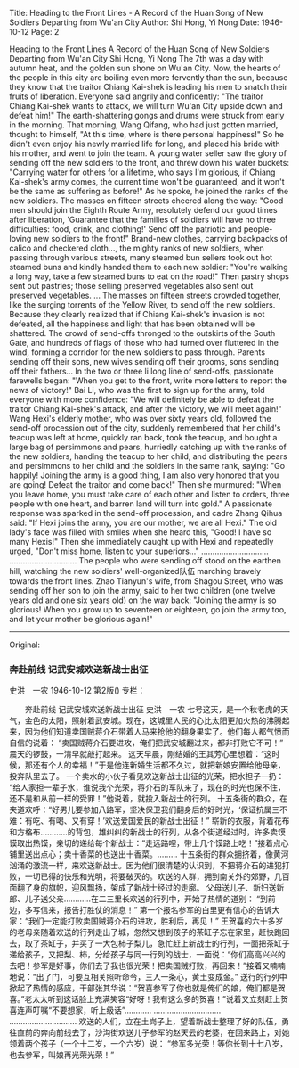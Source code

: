 Title: Heading to the Front Lines - A Record of the Huan Song of New Soldiers Departing from Wu'an City
Author: Shi Hong, Yi Nong
Date: 1946-10-12
Page: 2

Heading to the Front Lines
    A Record of the Huan Song of New Soldiers Departing from Wu'an City
    Shi Hong, Yi Nong
    The 7th was a day with autumn heat, and the golden sun shone on Wu'an City. Now, the hearts of the people in this city are boiling even more fervently than the sun, because they know that the traitor Chiang Kai-shek is leading his men to snatch their fruits of liberation. Everyone said angrily and confidently:
    "The traitor Chiang Kai-shek wants to attack, we will turn Wu'an City upside down and defeat him!"
    The earth-shattering gongs and drums were struck from early in the morning.
    That morning, Wang Qifang, who had just gotten married, thought to himself, "At this time, where is there personal happiness!" So he didn't even enjoy his newly married life for long, and placed his bride with his mother, and went to join the team.
    A young water seller saw the glory of sending off the new soldiers to the front, and threw down his water buckets:
    "Carrying water for others for a lifetime, who says I'm glorious, if Chiang Kai-shek's army comes, the current time won't be guaranteed, and it won't be the same as suffering as before!" As he spoke, he joined the ranks of the new soldiers.
    The masses on fifteen streets cheered along the way: "Good men should join the Eighth Route Army, resolutely defend our good times after liberation, 'Guarantee that the families of soldiers will have no three difficulties: food, drink, and clothing!' Send off the patriotic and people-loving new soldiers to the front!"
    Brand-new clothes, carrying backpacks of calico and checkered cloth..., the mighty ranks of new soldiers, when passing through various streets, many steamed bun sellers took out hot steamed buns and kindly handed them to each new soldier: "You're walking a long way, take a few steamed buns to eat on the road!" Then pastry shops sent out pastries; those selling preserved vegetables also sent out preserved vegetables. ...
    The masses on fifteen streets crowded together, like the surging torrents of the Yellow River, to send off the new soldiers. Because they clearly realized that if Chiang Kai-shek's invasion is not defeated, all the happiness and light that has been obtained will be shattered. The crowd of send-offs thronged to the outskirts of the South Gate, and hundreds of flags of those who had turned over fluttered in the wind, forming a corridor for the new soldiers to pass through.
    Parents sending off their sons, new wives sending off their grooms, sons sending off their fathers... In the two or three li long line of send-offs, passionate farewells began:
    "When you get to the front, write more letters to report the news of victory!"
    Bai Li, who was the first to sign up for the army, told everyone with more confidence: "We will definitely be able to defeat the traitor Chiang Kai-shek's attack, and after the victory, we will meet again!"
    Wang Hexi's elderly mother, who was over sixty years old, followed the send-off procession out of the city, suddenly remembered that her child's teacup was left at home, quickly ran back, took the teacup, and bought a large bag of persimmons and pears, hurriedly catching up with the ranks of the new soldiers, handing the teacup to her child, and distributing the pears and persimmons to her child and the soldiers in the same rank, saying: "Go happily! Joining the army is a good thing, I am also very honored that you are going! Defeat the traitor and come back!" Then she murmured: "When you leave home, you must take care of each other and listen to orders, three people with one heart, and barren land will turn into gold."
    A passionate response was sparked in the send-off procession, and cadre Zhang Qihua said: "If Hexi joins the army, you are our mother, we are all Hexi." The old lady's face was filled with smiles when she heard this, "Good! I have so many Hexis!" Then she immediately caught up with Hexi and repeatedly urged, "Don't miss home, listen to your superiors..."
    …………………………
    …………………………
    The people who were sending off stood on the earthen hill, watching the new soldiers' well-organized队伍 marching bravely towards the front lines. Zhao Tianyun's wife, from Shagou Street, who was sending off her son to join the army, said to her two children (one twelve years old and one six years old) on the way back:
    "Joining the army is so glorious! When you grow up to seventeen or eighteen, go join the army too, and let your mother be glorious again!"



<hr /> 

Original: 


### 奔赴前线  记武安城欢送新战士出征
史洪　一农
1946-10-12
第2版()
专栏：

　　奔赴前线
    记武安城欢送新战士出征
    史洪　一农
    七号这天，是一个秋老虎的天气，金色的太阳，照射着武安城。现在，这城里人民的心比太阳更加火热的沸腾起来，因为他们知道卖国贼蒋介石带着人马来抢他的翻身果实了。他们每人都气愤而自信的说着：
    “卖国贼蒋介石要进攻，俺们把武安城翻过来，都非打败它不可！”
    震天的锣鼓，一清早就敲打起来。
    这天早晨，刚结婚的王其芳心里想着：“这时候，那还有个人的幸福！”于是他连新婚生活都不久过，就把新娘安置给他母亲，投奔队里去了。
    一个卖水的小伙子看见欢送新战士出征的光荣，把水担子一扔：
    “给人家担一辈子水，谁说我个光荣，蒋介石的军队来了，现在的时光也保不住，还不是和从前一样的受罪！”他说着，就投入新战士的行列。
    十五条街的群众，在夹道欢呼：“好男儿要参加八路军，坚决保卫我们翻身后的好时光，‘保证抗属三不难：有吃、有喝、又有穿！’欢送爱国爱民的新战士出征！”
    崭新的衣服，背着花布和方格布…………的背包，雄纠纠的新战士的行列，从各个街道经过时，许多卖馍馍取出热馍，亲切的递给每个新战士：“走远路哩，带上几个馍路上吃！”接着点心铺里送出点心；卖十香菜的也送出十香菜。………
    十五条街的群众拥挤着，像黄河汹涌的激流一样，来欢送新战士。因为他们很清楚的认识到，不把蒋介石的进犯打败，一切已得的快乐和光明，将要破灭的。欢送的人群，拥到南关外的郊野，几百面翻了身的旗帜，迎风飘扬，架成了新战士经过的走廓。
    父母送儿子、新妇送新郎、儿子送父亲…………在二三里长欢送的行列中，开始了热情的道别：
    “到前边，多写信来，报告打胜仗的消息！”
    第一个报名参军的白里更有信心的告诉大家：“我们一定能打败卖国贼蒋介石的进攻，胜利后，再见！”
    王贺喜的六十多岁的老母亲随着欢送的行列走出了城，忽然又想到孩子的茶缸子忘在家里，赶快跑回去，取了茶缸子，并买了一大包柿子梨儿，急忙赶上新战士的行列，一面把茶缸子递给孩子，又把梨、柿，分给孩子与同一行列的战士，一面说：“你们高高兴兴的去吧！参军是好事，你们去了我也很光荣！把卖国贼打败，再回来！”接着又喃喃地说：“出了门，可要互相关照听命令，三人一条心，黄土变成金。”
    送行的行列中掀起了热情的感应，干部张其华说：“贺喜参军了你也就是俺们的娘，俺们都是贺喜。”老太太听到这话脸上充满笑容“好呀！我有这么多的贺喜！”说着又立刻赶上贺喜连声叮嘱“不要想家，听上级话”…………
    …………………………
    …………………………
    欢送的人们，立在土岗子上，望着新战士整理了好的队伍，勇往直前的奔向前线去了，沙沟街欢送儿子参军的赵天云的老婆，在回来路上，对她领着两个孩子（一个十二岁，一个六岁）说：
    “参军多光荣！等你长到十七八岁，也去参军，叫娘再光荣光荣！”

